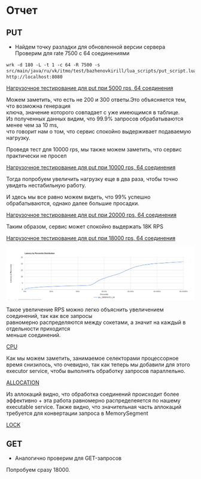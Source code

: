 # Отчет
## PUT

+ Найдем точку разладки для обновленной версии сервера  
Проверим для rate 7500 с 64 соединениями
```
wrk -d 180 -L -t 1 -c 64 -R 7500 -s src/main/java/ru/vk/itmo/test/bazhenovkirill/lua_scripts/put_script.lua  http://localhost:8080
```
[Нагрузочное тестирование для put при 5000 rps, 64 соединения](../data/put/stage_2/rps_7500,c_64)

Можем заметить, что есть не 200 и 300 ответы.Это объясняется тем, что возможна генерация   
ключа, значение которого совпадает с уже имеющимся в таблице.  
Из полученных данных видим, что 99.9% запросов обрабатываются менее чем за 10 ms,  
что говорит нам о том, что сервис спокойно выдерживает подаваемую нагрузку.  

Проведя тест для 10000 rps, мы также можем заметить, что сервис практически не просел

[Нагрузочное тестирование для put при 10000 rps, 64 соединения](../data/put/stage_2/rps_10000,c_64)

Тогда попробуем увеличить нагрузку еще в два раза, чтобы точно увидеть нестабильную работу.

И здесь мы все равно можем видеть, что 99% успешно обрабатываются, однако далее большие просадки.

[Нагрузочное тестирование для put при 20000 rps, 64 соединения](../data/put/stage_2/rps_20000,c_64)

Таким образом, сервис может спокойно выдержать 18K RPS

[Нагрузочное тестирование для put при 18000 rps, 64 соединения](../data/put/stage_2/rps_18000,c_64)

![](../data/put/stage_2/hdr_18000.png)

Такое увеличение RPS можно легко объяснить увеличением соединений, так как все запросы  
равномерно распределяются между сокетами, а значит на каждый в отдельности приходится  
меньше соединений.

[CPU](../data/put/stage_2/profile.html)

Как мы можем заметить, занимаемое селекторами процессорное время снизилось, что очевидно, так как 
теперь мы добавили для этого executor service, чтобы выполнять обработку запросов параллельно.

[ALLOCATION](../data/put/stage_2/alloc.html)

Из аллокаций видно, что обработка соединений происходит более эффективно + эта работа равномерно распределеяется
по нашему executable service. Также видно, что значительная часть аллокаций требуется для конвертации
запроса в MemorySegment 

[LOCK](../data/put/stage_2/lock.html)

## GET

+ Аналогично проверим для GET-запросов

Попробуем сразу 18000.










